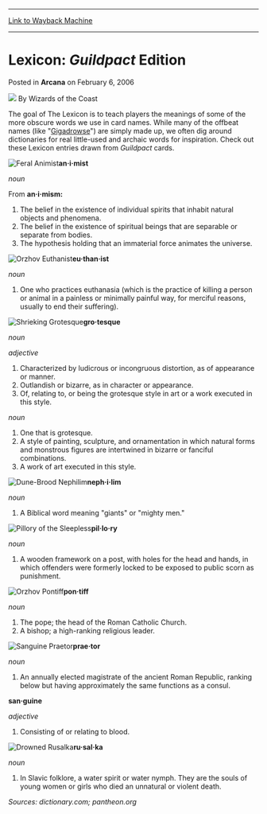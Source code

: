 
---
[Link to Wayback Machine](https://web.archive.org/web/20211205204334/https://magic.wizards.com/en/articles/archive/arcana/lexicon-guildpact-edition-2006-02-06)

[_metadata_:author]:- "Wizards of the Coast"
[_metadata_:description]:- "The goal of The Lexicon is to teach players the meanings of some of the more obscure words we use in card names. While many of the offbeat names (like `Gigadrowse`) are simply made up, we often dig around dictionaries for real little-used and archaic words for inspiration. Check out these Lexicon entries drawn from Guildpact cards. an·i·mist noun From an·i·mism: The belief in"
[_metadata_:generator]:- "Drupal 7 (http://drupal.org)"
[_metadata_:node]:- "702681"
[_metadata_:publish_date]:- "2006-02-06"
[_metadata_:source]:- "div-main-content"
[_metadata_:title]:- "Lexicon: Guildpact Edition"
[_metadata_:wayback_capture_timestamp]:- "2021-12-05 20:43:34"
[_metadata_:wayback_raw_url]:- "https://web.archive.org/web/20211205204334id_/https://magic.wizards.com/en/articles/archive/arcana/lexicon-guildpact-edition-2006-02-06"
[_metadata_:wayback_url]:- "https://magic.wizards.com/en/articles/archive/arcana/lexicon-guildpact-edition-2006-02-06"
---


Lexicon: *Guildpact* Edition
============================



 Posted in **Arcana**
 on February 6, 2006 






![](https://media.magic.wizards.com/styles/auth_small/public/images/person/wizards_author.jpg)
By Wizards of the Coast











The goal of The Lexicon is to teach players the meanings of some of the more obscure words we use in card names. While many of the offbeat names (like "[Gigadrowse](https://gatherer.wizards.com/Pages/Card/Details.aspx?name=Gigadrowse)") are simply made up, we often dig around dictionaries for real little-used and archaic words for inspiration. Check out these Lexicon entries drawn from *Guildpact* cards.


![Feral Animist](http://gatherer.wizards.com/Handlers/Image.ashx?type=card&name=Feral+Animist)**an·i·mist**
  
*noun*
  
  
 From **an·i·mism:**


1. The belief in the existence of individual spirits that inhabit natural objects and phenomena.
2. The belief in the existence of spiritual beings that are separable or separate from bodies.
3. The hypothesis holding that an immaterial force animates the universe.

![Orzhov Euthanist](http://gatherer.wizards.com/Handlers/Image.ashx?type=card&name=Orzhov+Euthanist)**eu·than·ist**
  
*noun*


1. One who practices euthanasia (which is the practice of killing a person or animal in a painless or minimally painful way, for merciful reasons, usually to end their suffering).

![Shrieking Grotesque](http://gatherer.wizards.com/Handlers/Image.ashx?type=card&name=Shrieking+Grotesque)**gro·tesque**
  
*noun*


*adjective*


1. Characterized by ludicrous or incongruous distortion, as of appearance or manner.
2. Outlandish or bizarre, as in character or appearance.
3. Of, relating to, or being the grotesque style in art or a work executed in this style.

*noun*


1. One that is grotesque.
2. A style of painting, sculpture, and ornamentation in which natural forms and monstrous figures are intertwined in bizarre or fanciful combinations.
3. A work of art executed in this style.

![Dune-Brood Nephilim](http://gatherer.wizards.com/Handlers/Image.ashx?type=card&name=Dune-Brood+Nephilim)**neph·i·lim** 
  
*noun*


1. A Biblical word meaning "giants" or "mighty men."

![Pillory of the Sleepless](http://gatherer.wizards.com/Handlers/Image.ashx?type=card&name=Pillory+of+the+Sleepless)**pil·lo·ry**
  
*noun*


1. A wooden framework on a post, with holes for the head and hands, in which offenders were formerly locked to be exposed to public scorn as punishment.

![Orzhov Pontiff](http://gatherer.wizards.com/Handlers/Image.ashx?type=card&name=Orzhov+Pontiff)**pon·tiff** 
  
*noun*


1. The pope; the head of the Roman Catholic Church.
2. A bishop; a high-ranking religious leader.

![Sanguine Praetor](http://gatherer.wizards.com/Handlers/Image.ashx?type=card&name=Sanguine+Praetor)**prae·tor**
  
*noun*


1. An annually elected magistrate of the ancient Roman Republic, ranking below but having approximately the same functions as a consul.

**san·guine**
  
*adjective*


1. Consisting of or relating to blood.

![Drowned Rusalka](http://gatherer.wizards.com/Handlers/Image.ashx?type=card&name=Drowned+Rusalka)**ru·sal·ka**
  
*noun*


1. In Slavic folklore, a water spirit or water nymph. They are the souls of young women or girls who died an unnatural or violent death.

*Sources: dictionary.com; pantheon.org*







